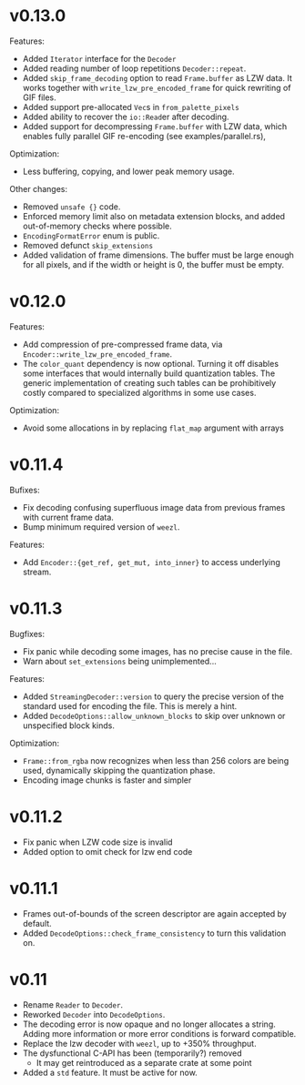 # v0.13.0

Features:
 - Added `Iterator` interface for the `Decoder`
 - Added reading number of loop repetitions `Decoder::repeat`.
 - Added `skip_frame_decoding` option to read `Frame.buffer` as LZW data.
   It works together with `write_lzw_pre_encoded_frame` for quick rewriting of GIF files.
 - Added support pre-allocated `Vec`s in `from_palette_pixels`
 - Added ability to recover the `io::Read`er after decoding.
 - Added support for decompressing `Frame.buffer` with LZW data,
   which enables fully parallel GIF re-encoding (see examples/parallel.rs),

Optimization:
 - Less buffering, copying, and lower peak memory usage.

Other changes:
 - Removed `unsafe {}` code.
 - Enforced memory limit also on metadata extension blocks, and added out-of-memory checks where possible.
 - `EncodingFormatError` enum is public.
 - Removed defunct `skip_extensions`
 - Added validation of frame dimensions. The buffer must be large enough for all pixels,
   and if the width or height is 0, the buffer must be empty.

# v0.12.0

Features:
- Add compression of pre-compressed frame data, via `Encoder::write_lzw_pre_encoded_frame`.
- The `color_quant` dependency is now optional. Turning it off disables some
  interfaces that would internally build quantization tables. The generic
  implementation of creating such tables can be prohibitively costly compared
  to specialized algorithms in some use cases.

Optimization:
- Avoid some allocations in by replacing `flat_map` argument with arrays

# v0.11.4

Bufixes:
- Fix decoding confusing superfluous image data from previous frames with
  current frame data.
- Bump minimum required version of `weezl`.

Features:
- Add `Encoder::{get_ref, get_mut, into_inner}` to access underlying stream.

# v0.11.3

Bugfixes:
- Fix panic while decoding some images, has no precise cause in the file.
- Warn about `set_extensions` being unimplemented...

Features:
- Added `StreamingDecoder::version` to query the precise version of the
  standard used for encoding the file. This is merely a hint.
- Added `DecodeOptions::allow_unknown_blocks` to skip over unknown or
  unspecified block kinds.

Optimization:
- `Frame::from_rgba` now recognizes when less than 256 colors are being used,
  dynamically skipping the quantization phase.
- Encoding image chunks is faster and simpler 


# v0.11.2

- Fix panic when LZW code size is invalid
- Added option to omit check for lzw end code

# v0.11.1

- Frames out-of-bounds of the screen descriptor are again accepted by default.
- Added `DecodeOptions::check_frame_consistency` to turn this validation on.

# v0.11

- Rename `Reader` to `Decoder`.
- Reworked `Decoder` into `DecodeOptions`.
- The decoding error is now opaque and no longer allocates a string. Adding
  more information or more error conditions is forward compatible.
- Replace the lzw decoder with `weezl`, up to +350% throughput.
- The dysfunctional C-API has been (temporarily?) removed
  - It may get reintroduced as a separate crate at some point
- Added a `std` feature. It must be active for now.
